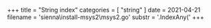 +++
title = "String index"
categories = [ "string" ]
date = 2021-04-21
filename = 'sienna\install-msys2\msys2.go'
substr = '.IndexAny('
+++
